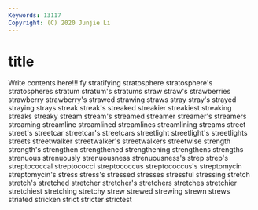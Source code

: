 ```yaml
---
Keywords: 13117
Copyright: (C) 2020 Junjie Li
---
```


# title

Write contents here!!!
fy
stratifying 
stratosphere 
stratosphere's 
stratospheres 
stratum 
stratum's 
stratums 
straw 
straw's 
strawberries
strawberry 
strawberry's 
strawed 
strawing 
straws 
stray 
stray's 
strayed 
straying 
strays
streak 
streak's 
streaked 
streakier 
streakiest 
streaking 
streaks 
streaky 
stream 
stream's
streamed 
streamer 
streamer's 
streamers 
streaming 
streamline 
streamlined 
streamlines 
streamlining 
streams
street 
street's 
streetcar 
streetcar's 
streetcars 
streetlight 
streetlight's 
streetlights 
streets 
streetwalker
streetwalker's 
streetwalkers 
streetwise 
strength 
strength's 
strengthen 
strengthened 
strengthening 
strengthens 
strengths
strenuous 
strenuously 
strenuousness 
strenuousness's 
strep 
strep's 
streptococcal 
streptococci 
streptococcus 
streptococcus's
streptomycin 
streptomycin's 
stress 
stress's 
stressed 
stresses 
stressful 
stressing 
stretch 
stretch's
stretched 
stretcher 
stretcher's 
stretchers 
stretches 
stretchier 
stretchiest 
stretching 
stretchy 
strew
strewed 
strewing 
strewn 
strews 
striated 
stricken 
strict 
stricter 
strictest 
